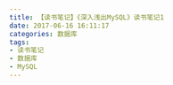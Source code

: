 ```yaml
---
title: 【读书笔记】《深入浅出MySQL》读书笔记1
date: 2017-06-16 16:11:17
categories: 数据库
tags:
- 读书笔记
- 数据库
- MySQL
---
```

